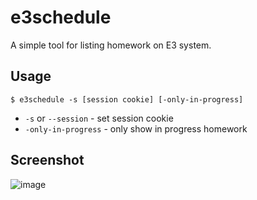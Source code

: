 # e3schedule
A simple tool for listing homework on E3 system.

## Usage
```
$ e3schedule -s [session cookie] [-only-in-progress]
```

- `-s` or `--session` - set session cookie
- `-only-in-progress` - only show in progress homework

## Screenshot
![image](https://user-images.githubusercontent.com/26023540/175795251-b78cfb51-0a5c-4dd5-b2aa-3a3d4fefd5e9.png)
